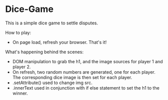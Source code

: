 # Dice-Game

This is a simple dice game to settle disputes.

How to play:

- On page load, refresh your browser. That's it!

What's happening behind the scenes:

- DOM manipulation to grab the h1, and the image sources for player 1 and player 2.
- On refresh, two random numbers are generated, one for each player. The corresponding dice image is then set for each player.
- .setAttribute() used to change img src.
- .innerText used in conjunction with if else statement to set the h1 to the winner.

